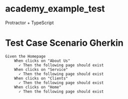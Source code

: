 # academy_example_test
Protractor + TypeScript

# Test Case Scenario Gherkin

```gherkin 
Given the Homepage
    When clicks on "About Us"
      ✓ Then the following page should exist
    When clicks on "Service"
      ✓ Then the following page should exist
    When clicks on "Clients"
      ✓ Then the following page should exist
    When clicks on "Home"
      ✓ Then the following page should exist
```
